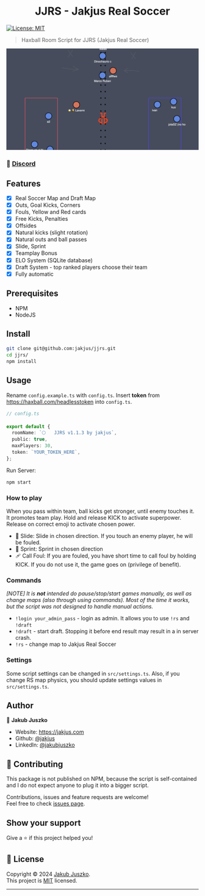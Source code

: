 <h1 align="center">JJRS - Jakjus Real Soccer</h1>
<p>
  <a href="https://github.com/jakjus/hax-rs/blob/master/LICENSE" target="_blank">
    <img alt="License: MIT" src="https://img.shields.io/github/license/jakjus/hax-rs" />
  </a>
</p>

> Haxball Room Script for JJRS (Jakjus Real Soccer)

![Draft System Preview](./preview.png)

### 🚀 [Discord](https://discord.gg/Frg8Cr8UQb)

## Features

- [x] Real Soccer Map and Draft Map
- [x] Outs, Goal Kicks, Corners
- [x] Fouls, Yellow and Red cards
- [x] Free Kicks, Penalties
- [x] Offsides
- [x] Natural kicks (slight rotation)
- [x] Natural outs and ball passes
- [x] Slide, Sprint
- [x] Teamplay Bonus
- [x] ELO System (SQLite database)
- [x] Draft System - top ranked players choose their team
- [x] Fully automatic

## Prerequisites

- NPM
- NodeJS

## Install

```sh
git clone git@github.com:jakjus/jjrs.git
cd jjrs/
npm install
```

## Usage

Rename `config.example.ts` with `config.ts`. Insert **token** from https://haxball.com/headlesstoken into `config.ts`.

```ts
// config.ts

export default {
  roomName: `🌕   JJRS v1.1.3 by jakjus`,
  public: true,
  maxPlayers: 30,
  token: `YOUR_TOKEN_HERE`,
};
```

Run Server:

```sh
npm start
```

### How to play

When you pass within team, ball kicks get stronger, until enemy touches it. It promotes team play.
Hold and release KICK to activate superpower. Release on correct emoji to activate chosen power.

- 👟 Slide: Slide in chosen direction. If you touch an enemy player, he will be fouled.
- 💨 Sprint: Sprint in chosen direction
- 🩹 Call Foul: If you are fouled, you have short time to call foul by
  holding KICK. If you do not use it, the game goes on (privilege of
  benefit).

### Commands

_[NOTE] It is **not** intended do pause/stop/start games manually, as well as change
maps (also through using commands). Most of the time it works, but the script was not
designed to handle manual actions._

- `!login your_admin_pass` - login as admin. It allows you to use `!rs` and
  `!draft`
- `!draft` - start draft. Stopping it before end result may result in a
  in server crash.
- `!rs` - change map to Jakjus Real Soccer

### Settings

Some script settings can be changed in `src/settings.ts`. Also, if you
change RS map physics, you should update settings values in
`src/settings.ts`.

## Author

👤 **Jakub Juszko**

- Website: https://jakjus.com
- Github: [@jakjus](https://github.com/jakjus)
- LinkedIn: [@jakubjuszko](https://linkedin.com/in/jakubjuszko)

## 🤝 Contributing

This package is not published on NPM, because the script is self-contained and I do not expect anyone to
plug it into a bigger script.

Contributions, issues and feature requests are welcome!<br />Feel free to check [issues page](https://github.com/jakjus/hax-rs/issues).

## Show your support

Give a ⭐️ if this project helped you!

## 📝 License

Copyright © 2024 [Jakub Juszko](https://github.com/jakjus).<br />
This project is [MIT](https://github.com/jakjus/hax-rs/blob/master/LICENSE) licensed.

---
